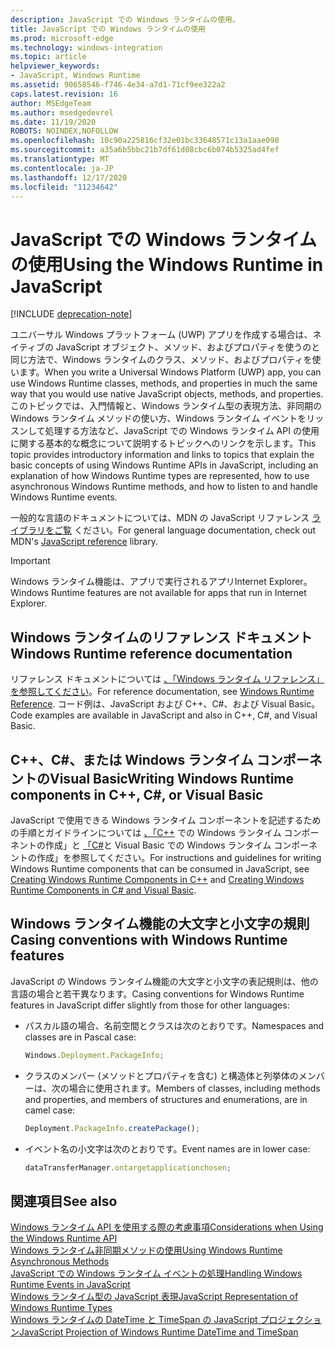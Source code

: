 ```yaml
---
description: JavaScript での Windows ランタイムの使用。
title: JavaScript での Windows ランタイムの使用
ms.prod: microsoft-edge
ms.technology: windows-integration
ms.topic: article
helpviewer_keywords:
- JavaScript, Windows Runtime
ms.assetid: 90658546-f746-4e34-a7d1-71cf9ee322a2
caps.latest.revision: 16
author: MSEdgeTeam
ms.author: msedgedevrel
ms.date: 11/19/2020
ROBOTS: NOINDEX,NOFOLLOW
ms.openlocfilehash: 10c90a225816cf32e01bc33648571c13a1aae090
ms.sourcegitcommit: a35a6b5bbc21b7df61d08cbc6b074b5325ad4fef
ms.translationtype: MT
ms.contentlocale: ja-JP
ms.lasthandoff: 12/17/2020
ms.locfileid: "11234642"
---
```

# <span data-ttu-id="c6404-103">JavaScript での Windows ランタイムの使用</span><span class="sxs-lookup"><span data-stu-id="c6404-103">Using the Windows Runtime in JavaScript</span></span>  

[!INCLUDE [deprecation-note](../includes/legacy-edge-note.md)]  

<span data-ttu-id="c6404-104">ユニバーサル Windows プラットフォーム \(UWP\) アプリを作成する場合は、ネイティブの JavaScript オブジェクト、メソッド、およびプロパティを使うのと同じ方法で、Windows ランタイムのクラス、メソッド、およびプロパティを使います。</span><span class="sxs-lookup"><span data-stu-id="c6404-104">When you write a Universal Windows Platform \(UWP\) app, you can use Windows Runtime classes, methods, and properties in much the same way that you would use native JavaScript objects, methods, and properties.</span></span>  <span data-ttu-id="c6404-105">このトピックでは、入門情報と、Windows ランタイム型の表現方法、非同期の Windows ランタイム メソッドの使い方、Windows ランタイム イベントをリッスンして処理する方法など、JavaScript での Windows ランタイム API の使用に関する基本的な概念について説明するトピックへのリンクを示します。</span><span class="sxs-lookup"><span data-stu-id="c6404-105">This topic provides introductory information and links to topics that explain the basic concepts of using Windows Runtime APIs in JavaScript, including an explanation of how Windows Runtime types are represented, how to use asynchronous Windows Runtime methods, and how to listen to and handle Windows Runtime events.</span></span>  

<span data-ttu-id="c6404-106">一般的な言語のドキュメントについては、MDN の JavaScript リファレンス [ライブラリをご覧][MDNJavascriptReference] ください。</span><span class="sxs-lookup"><span data-stu-id="c6404-106">For general language documentation, check out MDN's [JavaScript reference][MDNJavascriptReference] library.</span></span>  

> [!IMPORTANT]
> <span data-ttu-id="c6404-107">Windows ランタイム機能は、アプリで実行されるアプリInternet Explorer。</span><span class="sxs-lookup"><span data-stu-id="c6404-107">Windows Runtime features are not available for apps that run in Internet Explorer.</span></span>  

## <span data-ttu-id="c6404-108">Windows ランタイムのリファレンス ドキュメント</span><span class="sxs-lookup"><span data-stu-id="c6404-108">Windows Runtime reference documentation</span></span>  

<span data-ttu-id="c6404-109">リファレンス ドキュメントについては [、「Windows ランタイム リファレンス」を参照してください][UwpApiIndex]。</span><span class="sxs-lookup"><span data-stu-id="c6404-109">For reference documentation, see [Windows Runtime Reference][UwpApiIndex].</span></span>  <span data-ttu-id="c6404-110">コード例は、JavaScript および C++、C#、および Visual Basic。</span><span class="sxs-lookup"><span data-stu-id="c6404-110">Code examples are available in JavaScript and also in C++, C#, and Visual Basic.</span></span>  

## <span data-ttu-id="c6404-111">C++、C#、または Windows ランタイム コンポーネントのVisual Basic</span><span class="sxs-lookup"><span data-stu-id="c6404-111">Writing Windows Runtime components in C++, C#, or Visual Basic</span></span>  

<span data-ttu-id="c6404-112">JavaScript で使用できる Windows ランタイム コンポーネントを記述するための手順とガイドラインについては [、「C++][WindowsUwpWinrtCpp] での Windows ランタイム コンポーネントの作成」と [「C#][WindowsUwpWinrtCsharpVb]と Visual Basic での Windows ランタイム コンポーネントの作成」を参照してください。</span><span class="sxs-lookup"><span data-stu-id="c6404-112">For instructions and guidelines for writing Windows Runtime components that can be consumed in JavaScript, see [Creating Windows Runtime Components in C++][WindowsUwpWinrtCpp] and [Creating Windows Runtime Components in C# and Visual Basic][WindowsUwpWinrtCsharpVb].</span></span>  

## <span data-ttu-id="c6404-113">Windows ランタイム機能の大文字と小文字の規則</span><span class="sxs-lookup"><span data-stu-id="c6404-113">Casing conventions with Windows Runtime features</span></span>  

<span data-ttu-id="c6404-114">JavaScript の Windows ランタイム機能の大文字と小文字の表記規則は、他の言語の場合と若干異なります。</span><span class="sxs-lookup"><span data-stu-id="c6404-114">Casing conventions for Windows Runtime features in JavaScript differ slightly from those for other languages:</span></span>  

*   <span data-ttu-id="c6404-115">パスカル語の場合、名前空間とクラスは次のとおりです。</span><span class="sxs-lookup"><span data-stu-id="c6404-115">Namespaces and classes are in Pascal case:</span></span>  
    
    ```javascript
    Windows.Deployment.PackageInfo;
    ```  
    
*   <span data-ttu-id="c6404-116">クラスのメンバー (メソッドとプロパティを含む) と構造体と列挙体のメンバーは、次の場合に使用されます。</span><span class="sxs-lookup"><span data-stu-id="c6404-116">Members of classes, including methods and properties, and members of structures and enumerations, are in camel case:</span></span>  
    
    ```javascript
    Deployment.PackageInfo.createPackage();
    ```  
    
*   <span data-ttu-id="c6404-117">イベント名の小文字は次のとおりです。</span><span class="sxs-lookup"><span data-stu-id="c6404-117">Event names are in lower case:</span></span>  
    
    ```javascript
    dataTransferManager.ontargetapplicationchosen;
    ```  

## <span data-ttu-id="c6404-118">関連項目</span><span class="sxs-lookup"><span data-stu-id="c6404-118">See also</span></span>  

[<span data-ttu-id="c6404-119">Windows ランタイム API を使用する際の考慮事項</span><span class="sxs-lookup"><span data-stu-id="c6404-119">Considerations when Using the Windows Runtime API</span></span>][WindowsRuntimeConsiderationsApi]  
[<span data-ttu-id="c6404-120">Windows ランタイム非同期メソッドの使用</span><span class="sxs-lookup"><span data-stu-id="c6404-120">Using Windows Runtime Asynchronous Methods</span></span>][WindowsRuntimeAsynchronousMethods]   
[<span data-ttu-id="c6404-121">JavaScript での Windows ランタイム イベントの処理</span><span class="sxs-lookup"><span data-stu-id="c6404-121">Handling Windows Runtime Events in JavaScript</span></span>][WindowsRuntimeEventsJavascript]   
[<span data-ttu-id="c6404-122">Windows ランタイム型の JavaScript 表現</span><span class="sxs-lookup"><span data-stu-id="c6404-122">JavaScript Representation of Windows Runtime Types</span></span>][WindowsRuntimeJavascriptTypes]   
[<span data-ttu-id="c6404-123">Windows ランタイムの DateTime と TimeSpan の JavaScript プロジェクション</span><span class="sxs-lookup"><span data-stu-id="c6404-123">JavaScript Projection of Windows Runtime DateTime and TimeSpan</span></span>][WindowsRuntimeDatetimeTimespan]  

<!-- links  -->  

[WindowsRuntimeConsiderationsApi]: ./considerations-when-using-the-windows-runtime-api.md "Windows ランタイム API を使用する場合の考慮事項 |Microsoft Docs"  
[WindowsRuntimeEventsJavascript]: ./handling-windows-runtime-events-in-javascript.md "JavaScript での Windows ランタイム イベントの処理 |Microsoft Docs"  
[WindowsRuntimeJavascriptTypes]: ./javascript-representation-of-windows-runtime-types.md "Windows ランタイム型の JavaScript 表現 |Microsoft Docs"  
[WindowsRuntimeAsynchronousMethods]: ./using-windows-runtime-asynchronous-methods.md "Windows ランタイム非同期メソッドの使用 |Microsoft Docs"  
[WindowsRuntimeDatetimeTimespan]: ./windows-runtime-datetime-and-timespan-representations.md "Windows ランタイムの DateTime と TimeSpan の表現 |Microsoft Docs"  

[UwpApiIndex]: /uwp/api/index "Windows UWP 名前空間 |Microsoft Docs"  
[WindowsUwpWinrtCpp]: /windows/uwp/winrt-components/creating-windows-runtime-components-in-cpp "C++/CX を使った Windows ランタイム コンポーネント |Microsoft Docs"  
[WindowsUwpWinrtCsharpVb]: /windows/uwp/winrt-components/creating-windows-runtime-components-in-csharp-and-visual-basic "C# と Visual Basic を使った Windows ランタイム コンポーネント |Microsoft Docs"  

[MDNJavascriptReference]: https://developer.mozilla.org/docs/Web/JavaScript/Reference "JavaScript リファレンス |MDN"  
